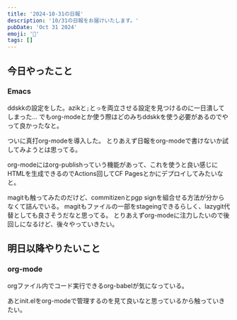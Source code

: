 ```yaml
---
title: '2024-10-31の日報'
description: '10/31の日報をお届けいたします。'
pubDate: 'Oct 31 2024'
emoji: '🦊'
tags: []
---
```


## 今日やったこと

### Emacs

ddskkの設定をした。azikと`;`と`っ`を両立させる設定を見つけるのに一日潰してしまった...
でもorg-modeとか使う際はどのみちddskkを使う必要があるのでやって良かったなと。

ついに真打org-modeを導入した。
とりあえず日報をorg-modeで書けないか試してみようとは思ってる。

org-modeにはorg-publishっていう機能があって、これを使うと良い感じにHTMLを生成できるのでActions回してCF
Pagesとかにデプロイしてみたいなと。

magitも触ってみたのだけど、commitizenとpgp
signを組合せる方法が分からなくて詰んでいる。
magitもファイルの一部をstageingできるらしく、lazygit代替としても良さそうだなと思ってる。
とりあえずorg-modeに注力したいので後回しになるけど、後々やっていきたい。

## 明日以降やりたいこと

### org-mode

orgファイル内でコード実行できるorg-babelが気になっている。

あとinit.elをorg-modeで管理するのを見て良いなと思っているから触っていきたい。
